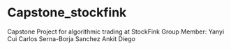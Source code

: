 # Capstone_stockfink
Capstone Project for algorithmic trading at StockFink
Group Member:
Yanyi Cui
Carlos Serna-Borja Sanchez
Ankit
Diego
